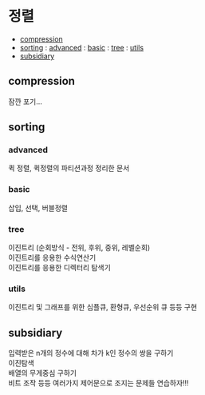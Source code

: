 # 정렬
- [compression](#compression)
- [sorting](#sorting)
  : [advanced](#advanced) 
  : [basic](#basic)
  : [tree](#tree)
  : [utils](#utils)
- [subsidiary](#subsidiary)

## compression
잠깐 포기…   

## sorting
### advanced
퀵 정렬, 퀵정렬의 파티션과정 정리한 문서  

### basic
삽입, 선택, 버블정렬  
  
### tree
이진트리 (순회방식 - 전위, 후위, 중위, 레벨순회)  
이진트리를 응용한 수식연산기  
이진트리를 응용한 디렉터리 탐색기  

### utils
이진트리 및 그래프를 위한 심플큐, 환형큐, 우선순위 큐 등등 구현  

## subsidiary
입력받은 n개의 정수에 대해 차가 k인 정수의 쌍을 구하기  
이진탐색  
배열의 무게중심 구하기  
비트 조작 등등 여러가지 제어문으로 조지는 문제들 연습하자!!!  





